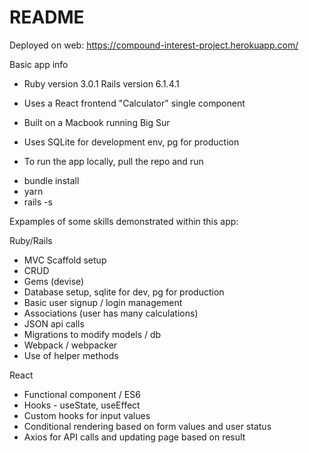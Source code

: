 # README

Deployed on web:
https://compound-interest-project.herokuapp.com/

Basic app info

* Ruby version 3.0.1 Rails version 6.1.4.1
* Uses a React frontend "Calculator" single component
* Built on a Macbook running Big Sur
* Uses SQLite for development env, pg for production

* To run the app locally, pull the repo and run 
- bundle install
- yarn
- rails -s 

Expamples of some skills demonstrated within this app:

Ruby/Rails
- MVC Scaffold setup
- CRUD
- Gems (devise)
- Database setup, sqlite for dev, pg for production
- Basic user signup / login management 
- Associations (user has many calculations)
- JSON api calls
- Migrations to modify models / db
- Webpack / webpacker
- Use of helper methods

React 
- Functional component / ES6
- Hooks - useState, useEffect
- Custom hooks for input values
- Conditional rendering based on form values and user status
- Axios for API calls and updating page based on result


